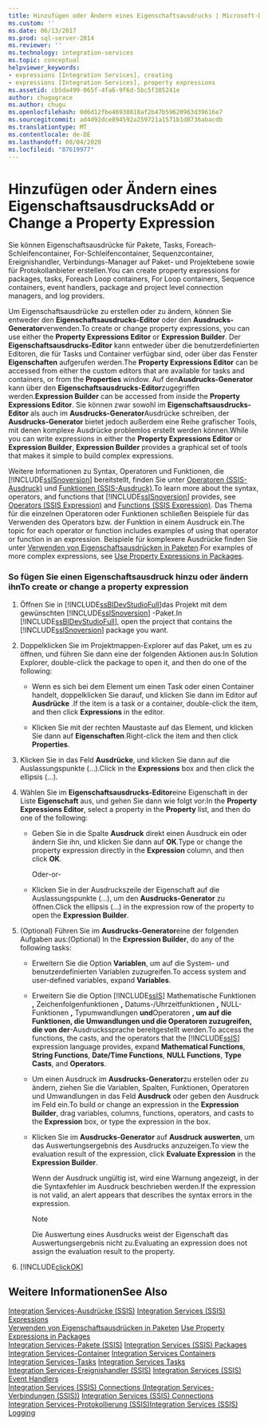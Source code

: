 ```yaml
---
title: Hinzufügen oder Ändern eines Eigenschaftsausdrucks | Microsoft-Dokumentation
ms.custom: ''
ms.date: 06/13/2017
ms.prod: sql-server-2014
ms.reviewer: ''
ms.technology: integration-services
ms.topic: conceptual
helpviewer_keywords:
- expressions [Integration Services], creating
- expressions [Integration Services], property expressions
ms.assetid: cb5da499-065f-4fa6-9f6d-5bc5f385241e
author: chugugrace
ms.author: chugu
ms.openlocfilehash: 0d6d12fbe46930818af2b47b59620963d39616e7
ms.sourcegitcommit: ad4d92dce894592a259721a1571b1d8736abacdb
ms.translationtype: MT
ms.contentlocale: de-DE
ms.lasthandoff: 08/04/2020
ms.locfileid: "87619977"
---
```

# <a name="add-or-change-a-property-expression"></a><span data-ttu-id="f2f3c-102">Hinzufügen oder Ändern eines Eigenschaftsausdrucks</span><span class="sxs-lookup"><span data-stu-id="f2f3c-102">Add or Change a Property Expression</span></span>
  <span data-ttu-id="f2f3c-103">Sie können Eigenschaftsausdrücke für Pakete, Tasks, Foreach-Schleifencontainer, For-Schleifencontainer, Sequenzcontainer, Ereignishandler, Verbindungs-Manager auf Paket- und Projektebene sowie für Protokollanbieter erstellen.</span><span class="sxs-lookup"><span data-stu-id="f2f3c-103">You can create property expressions for packages, tasks, Foreach Loop containers, For Loop containers, Sequence containers, event handlers, package and project level connection managers, and log providers.</span></span>  
  
 <span data-ttu-id="f2f3c-104">Um Eigenschaftsausdrücke zu erstellen oder zu ändern, können Sie entweder den **Eigenschaftsausdrucks-Editor** oder den **Ausdrucks-Generator**verwenden.</span><span class="sxs-lookup"><span data-stu-id="f2f3c-104">To create or change property expressions, you can use either the **Property Expressions Editor** or **Expression Builder**.</span></span> <span data-ttu-id="f2f3c-105">Der **Eigenschaftsausdrucks-Editor** kann entweder über die benutzerdefinierten Editoren, die für Tasks und Container verfügbar sind, oder über das Fenster **Eigenschaften** aufgerufen werden.</span><span class="sxs-lookup"><span data-stu-id="f2f3c-105">The **Property Expressions Editor** can be accessed from either the custom editors that are available for tasks and containers, or from the **Properties** window.</span></span> <span data-ttu-id="f2f3c-106">Auf den**Ausdrucks-Generator** kann über den **Eigenschaftsausdrucks-Editor**zugegriffen werden.</span><span class="sxs-lookup"><span data-stu-id="f2f3c-106">**Expression Builder** can be accessed from inside the **Property Expressions Editor**.</span></span> <span data-ttu-id="f2f3c-107">Sie können zwar sowohl im **Eigenschaftsausdrucks-Editor** als auch im **Ausdrucks-Generator**Ausdrücke schreiben, der **Ausdrucks-Generator** bietet jedoch außerdem eine Reihe grafischer Tools, mit denen komplexe Ausdrücke problemlos erstellt werden können.</span><span class="sxs-lookup"><span data-stu-id="f2f3c-107">While you can write expressions in either the **Property Expressions Editor** or **Expression Builder**, **Expression Builder** provides a graphical set of tools that makes it simple to build complex expressions.</span></span>  
  
 <span data-ttu-id="f2f3c-108">Weitere Informationen zu Syntax, Operatoren und Funktionen, die [!INCLUDE[ssISnoversion](../../includes/ssisnoversion-md.md)] bereitstellt, finden Sie unter [Operatoren &#40;SSIS-Ausdruck&#41;](operators-ssis-expression.md) und [Funktionen &#40;SSIS-Ausdruck&#41;](functions-ssis-expression.md).</span><span class="sxs-lookup"><span data-stu-id="f2f3c-108">To learn more about the syntax, operators, and functions that [!INCLUDE[ssISnoversion](../../includes/ssisnoversion-md.md)] provides, see [Operators &#40;SSIS Expression&#41;](operators-ssis-expression.md) and [Functions &#40;SSIS Expression&#41;](functions-ssis-expression.md).</span></span> <span data-ttu-id="f2f3c-109">Das Thema für die einzelnen Operatoren oder Funktionen schließen Beispiele für das Verwenden des Operators bzw. der Funktion in einem Ausdruck ein.</span><span class="sxs-lookup"><span data-stu-id="f2f3c-109">The topic for each operator or function includes examples of using that operator or function in an expression.</span></span> <span data-ttu-id="f2f3c-110">Beispiele für komplexere Ausdrücke finden Sie unter [Verwenden von Eigenschaftsausdrücken in Paketen](use-property-expressions-in-packages.md).</span><span class="sxs-lookup"><span data-stu-id="f2f3c-110">For examples of more complex expressions, see [Use Property Expressions in Packages](use-property-expressions-in-packages.md).</span></span>  
  
### <a name="to-create-or-change-a-property-expression"></a><span data-ttu-id="f2f3c-111">So fügen Sie einen Eigenschaftsausdruck hinzu oder ändern ihn</span><span class="sxs-lookup"><span data-stu-id="f2f3c-111">To create or change a property expression</span></span>  
  
1.  <span data-ttu-id="f2f3c-112">Öffnen Sie in [!INCLUDE[ssBIDevStudioFull](../../includes/ssbidevstudiofull-md.md)]das Projekt mit dem gewünschten [!INCLUDE[ssISnoversion](../../includes/ssisnoversion-md.md)] -Paket.</span><span class="sxs-lookup"><span data-stu-id="f2f3c-112">In [!INCLUDE[ssBIDevStudioFull](../../includes/ssbidevstudiofull-md.md)], open the project that contains the [!INCLUDE[ssISnoversion](../../includes/ssisnoversion-md.md)] package you want.</span></span>  
  
2.  <span data-ttu-id="f2f3c-113">Doppelklicken Sie im Projektmappen-Explorer auf das Paket, um es zu öffnen, und führen Sie dann eine der folgenden Aktionen aus:</span><span class="sxs-lookup"><span data-stu-id="f2f3c-113">In Solution Explorer, double-click the package to open it, and then do one of the following:</span></span>  
  
    -   <span data-ttu-id="f2f3c-114">Wenn es sich bei dem Element um einen Task oder einen Container handelt, doppelklicken Sie darauf, und klicken Sie dann im Editor auf **Ausdrücke** .</span><span class="sxs-lookup"><span data-stu-id="f2f3c-114">If the item is a task or a container, double-click the item, and then click **Expressions** in the editor.</span></span>  
  
    -   <span data-ttu-id="f2f3c-115">Klicken Sie mit der rechten Maustaste auf das Element, und klicken Sie dann auf **Eigenschaften**.</span><span class="sxs-lookup"><span data-stu-id="f2f3c-115">Right-click the item and then click **Properties**.</span></span>  
  
3.  <span data-ttu-id="f2f3c-116">Klicken Sie in das Feld **Ausdrücke**, und klicken Sie dann auf die Auslassungspunkte (…).</span><span class="sxs-lookup"><span data-stu-id="f2f3c-116">Click in the **Expressions** box and then click the ellipsis (...).</span></span>  
  
4.  <span data-ttu-id="f2f3c-117">Wählen Sie im **Eigenschaftsausdrucks-Editor**eine Eigenschaft in der Liste **Eigenschaft** aus, und gehen Sie dann wie folgt vor:</span><span class="sxs-lookup"><span data-stu-id="f2f3c-117">In the **Property Expressions Editor**, select a property in the **Property** list, and then do one of the following:</span></span>  
  
    -   <span data-ttu-id="f2f3c-118">Geben Sie in die Spalte **Ausdruck** direkt einen Ausdruck ein oder ändern Sie ihn, und klicken Sie dann auf **OK**.</span><span class="sxs-lookup"><span data-stu-id="f2f3c-118">Type or change the property expression directly in the **Expression** column, and then click **OK**.</span></span>  
  
         <span data-ttu-id="f2f3c-119">Oder</span><span class="sxs-lookup"><span data-stu-id="f2f3c-119">-or-</span></span>  
  
    -   <span data-ttu-id="f2f3c-120">Klicken Sie in der Ausdruckszeile der Eigenschaft auf die Auslassungspunkte (...), um den **Ausdrucks-Generator** zu öffnen.</span><span class="sxs-lookup"><span data-stu-id="f2f3c-120">Click the ellipsis (...) in the expression row of the property to open the **Expression Builder**.</span></span>  
  
5.  <span data-ttu-id="f2f3c-121">(Optional) Führen Sie im **Ausdrucks-Generator**eine der folgenden Aufgaben aus:</span><span class="sxs-lookup"><span data-stu-id="f2f3c-121">(Optional) In the **Expression Builder**, do any of the following tasks:</span></span>  
  
    -   <span data-ttu-id="f2f3c-122">Erweitern Sie die Option **Variablen**, um auf die System- und benutzerdefinierten Variablen zuzugreifen.</span><span class="sxs-lookup"><span data-stu-id="f2f3c-122">To access system and user-defined variables, expand **Variables**.</span></span>  
  
    -   <span data-ttu-id="f2f3c-123">Erweitern Sie die Option [!INCLUDE[ssIS](../../includes/ssis-md.md)] Mathematische Funktionen **,** Zeichenfolgenfunktionen **,** Datums-/Uhrzeitfunktionen **,** NULL-Funktionen **,** Typumwandlungen **und**Operatoren **, um auf die Funktionen, die Umwandlungen und die Operatoren zuzugreifen, die von der**-Ausdruckssprache bereitgestellt werden.</span><span class="sxs-lookup"><span data-stu-id="f2f3c-123">To access the functions, the casts, and the operators that the [!INCLUDE[ssIS](../../includes/ssis-md.md)] expression language provides, expand **Mathematical Functions**, **String Functions**, **Date/Time Functions**, **NULL Functions**, **Type Casts**, and **Operators**.</span></span>  
  
    -   <span data-ttu-id="f2f3c-124">Um einen Ausdruck im **Ausdrucks-Generator**zu erstellen oder zu ändern, ziehen Sie die Variablen, Spalten, Funktionen, Operatoren und Umwandlungen in das Feld **Ausdruck** oder geben den Ausdruck im Feld ein.</span><span class="sxs-lookup"><span data-stu-id="f2f3c-124">To build or change an expression in the **Expression Builder**, drag variables, columns, functions, operators, and casts to the **Expression** box, or type the expression in the box.</span></span>  
  
    -   <span data-ttu-id="f2f3c-125">Klicken Sie im **Ausdrucks-Generator** auf **Ausdruck auswerten**, um das Auswertungsergebnis des Ausdrucks anzuzeigen.</span><span class="sxs-lookup"><span data-stu-id="f2f3c-125">To view the evaluation result of the expression, click **Evaluate Expression** in the **Expression Builder**.</span></span>  
  
         <span data-ttu-id="f2f3c-126">Wenn der Ausdruck ungültig ist, wird eine Warnung angezeigt, in der die Syntaxfehler im Ausdruck beschrieben werden.</span><span class="sxs-lookup"><span data-stu-id="f2f3c-126">If the expression is not valid, an alert appears that describes the syntax errors in the expression.</span></span>  
  
        > [!NOTE]  
        >  <span data-ttu-id="f2f3c-127">Die Auswertung eines Ausdrucks weist der Eigenschaft das Auswertungsergebnis nicht zu.</span><span class="sxs-lookup"><span data-stu-id="f2f3c-127">Evaluating an expression does not assign the evaluation result to the property.</span></span>  
  
6.  [!INCLUDE[clickOK](../../includes/clickok-md.md)]  
  
## <a name="see-also"></a><span data-ttu-id="f2f3c-128">Weitere Informationen</span><span class="sxs-lookup"><span data-stu-id="f2f3c-128">See Also</span></span>  
 <span data-ttu-id="f2f3c-129">[Integration Services-Ausdrücke &#40;SSIS&#41;](integration-services-ssis-expressions.md) </span><span class="sxs-lookup"><span data-stu-id="f2f3c-129">[Integration Services &#40;SSIS&#41; Expressions](integration-services-ssis-expressions.md) </span></span>  
 <span data-ttu-id="f2f3c-130">[Verwenden von Eigenschaftsausdrücken in Paketen](use-property-expressions-in-packages.md) </span><span class="sxs-lookup"><span data-stu-id="f2f3c-130">[Use Property Expressions in Packages](use-property-expressions-in-packages.md) </span></span>  
 <span data-ttu-id="f2f3c-131">[Integration Services-Pakete &#40;SSIS&#41;](../integration-services-ssis-packages.md) </span><span class="sxs-lookup"><span data-stu-id="f2f3c-131">[Integration Services &#40;SSIS&#41; Packages](../integration-services-ssis-packages.md) </span></span>  
 <span data-ttu-id="f2f3c-132">[Integration Services-Container](../control-flow/integration-services-containers.md) </span><span class="sxs-lookup"><span data-stu-id="f2f3c-132">[Integration Services Containers](../control-flow/integration-services-containers.md) </span></span>  
 <span data-ttu-id="f2f3c-133">[Integration Services-Tasks](../control-flow/integration-services-tasks.md) </span><span class="sxs-lookup"><span data-stu-id="f2f3c-133">[Integration Services Tasks](../control-flow/integration-services-tasks.md) </span></span>  
 <span data-ttu-id="f2f3c-134">[Integration Services-Ereignishandler &#40;SSIS&#41;](../integration-services-ssis-event-handlers.md) </span><span class="sxs-lookup"><span data-stu-id="f2f3c-134">[Integration Services &#40;SSIS&#41; Event Handlers](../integration-services-ssis-event-handlers.md) </span></span>  
 <span data-ttu-id="f2f3c-135">[Integration Services (SSIS) Connections (Integration Services-Verbindungen (SSIS))](../connection-manager/integration-services-ssis-connections.md) </span><span class="sxs-lookup"><span data-stu-id="f2f3c-135">[Integration Services &#40;SSIS&#41; Connections](../connection-manager/integration-services-ssis-connections.md) </span></span>  
 [<span data-ttu-id="f2f3c-136">Integration Services-Protokollierung &#40;SSIS&#41;</span><span class="sxs-lookup"><span data-stu-id="f2f3c-136">Integration Services &#40;SSIS&#41; Logging</span></span>](../performance/integration-services-ssis-logging.md)  
  
  
